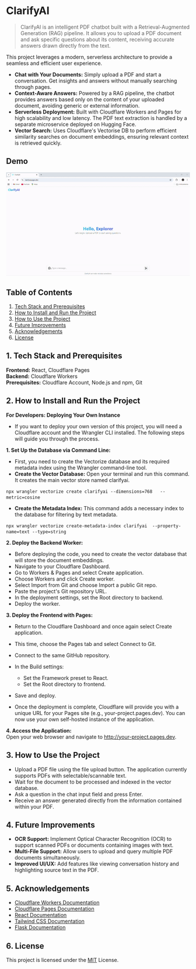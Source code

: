 # ClarifyAI 

> ClarifyAI is an intelligent PDF chatbot built with a Retrieval-Augmented Generation (RAG) pipeline. It allows you to upload a PDF document and ask specific questions about its content, receiving accurate answers drawn directly from the text.

This project leverages a modern, serverless architecture to provide a seamless and efficient user experience.

- **Chat with Your Documents:** Simply upload a PDF and start a conversation. Get insights and answers without manually searching through pages.
- **Context-Aware Answers:** Powered by a RAG pipeline, the chatbot provides answers based only on the content of your uploaded document, avoiding generic or external information.
- **Serverless Deployment:** Built with Cloudflare Workers and Pages for high scalability and low latency. The PDF text extraction is handled by a separate microservice deployed on Hugging Face.
- **Vector Search:** Uses Cloudflare's Vectorise DB to perform efficient similarity searches on document embeddings, ensuring relevant context is retrieved quickly.

## Demo

![](assets/demo.gif)

## Table of Contents

1. [Tech Stack and Prerequisites](#1-tech-stack-and-prerequisites)
2. [How to Install and Run the Project](#2-how-to-install-and-run-the-project)
3. [How to Use the Project](#3-how-to-use-the-project)
4. [Future Improvements](#4-future-improvements)
5. [Acknowledgements](#5-acknowledgements)
6. [License](#6-license)

## 1. Tech Stack and Prerequisites

**Frontend:** React, Cloudflare Pages\
**Backend:** Cloudflare Workers\
**Prerequisites:** Cloudflare Account, Node.js and npm, Git

## 2. How to Install and Run the Project

**For Developers: Deploying Your Own Instance** 
- If you want to deploy your own version of this project, you will need a Cloudflare account and the Wrangler CLI installed. The following steps will guide you through the process.

**1. Set Up the Database via Command Line:**
- First, you need to create the Vectorize database and its required metadata index using the Wrangler command-line tool.
 - **Create the Vector Database:** Open your terminal and run this command. It creates the main vector store named clarifyai.
 ```
 npx wrangler vectorize create clarifyai --dimensions=768   --metric=cosine
 ```
 - **Create the Metadata Index:** This command adds a necessary index to the database for filtering by text metadata.
 ```
 npx wrangler vectorize create-metadata-index clarifyai  --property-name=text --type=string
 ```

**2. Deploy the Backend Worker:**
- Before deploying the code, you need to create the vector database that will store the document embeddings.
 - Navigate to your Cloudflare Dashboard.
 - Go to Workers & Pages and select Create application.
 - Choose Workers and click Create worker.
 - Select Import from Git and choose Import a public Git repo.
 - Paste the project's Git repository URL.
 - In the deployment settings, set the Root directory to backend.
 - Deploy the worker.

**3. Deploy the Frontend with Pages:**
- Return to the Cloudflare Dashboard and once again select Create application.
- This time, choose the Pages tab and select Connect to Git.
- Connect to the same GitHub repository.
- In the Build settings:
   - Set the Framework preset to React.
   - Set the Root directory to frontend.
- Save and deploy.

- Once the deployment is complete, Cloudflare will provide you with a unique URL for your Pages site (e.g., your-project.pages.dev). You can now use your own self-hosted instance of the application.

**4. Access the Application:**\
 Open your web browser and navigate to http://your-project.pages.dev.
 
## 3. How to Use the Project

- Upload a PDF file using the file upload button. The application currently supports PDFs with selectable/scannable text.
- Wait for the document to be processed and indexed in the vector database.
- Ask a question in the chat input field and press Enter.
- Receive an answer generated directly from the information contained within your PDF.

##  4. Future Improvements

- **OCR Support:** Implement Optical Character Recognition (OCR) to support scanned PDFs or documents containing images with text.
- **Multi-File Support:** Allow users to upload and query multiple PDF documents simultaneously.
- **Improved UI/UX:** Add features like viewing conversation history and highlighting source text in the PDF.

## 5. Acknowledgements

- [Cloudflare Workers Documentation](https://developers.cloudflare.com/workers/)
- [Cloudflare Pages Documentation](https://developers.cloudflare.com/pages/)
- [React Documentation](https://react.dev/)
- [Tailwind CSS Documentation](https://tailwindcss.com/docs/installation)
- [Flask Documentation](https://flask.palletsprojects.com/)

## 6. License

This project is licensed under the [MIT](LICENSE) License.
